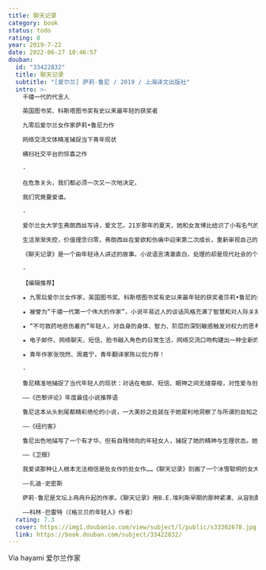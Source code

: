 ```yaml
---
title: 聊天记录
category: book
status: todo
rating: 0
year: 2019-7-22
date: 2022-06-27 10:46:57
douban:
  id: "33422832"
  title: 聊天记录
  subtitle: "[爱尔兰] 萨莉·鲁尼 / 2019 / 上海译文出版社"
  intro: >-
    千禧一代的代言人

    英国图书奖、科斯塔图书奖有史以来最年轻的获奖者

    九零后爱尔兰女作家萨莉•鲁尼力作

    网络交流文体精准捕捉当下青年现状

    横扫社交平台的惊喜之作

    -

    在危急关头，我们都必须一次又一次地决定，

    我们究竟要爱谁。

    -

    爱尔兰女大学生弗朗西丝写诗，爱文艺。21岁那年的夏天，她和女友博比结识了小有名气的女作家梅丽莎和她的演员丈夫尼克。在书店、花园、咖啡馆、公寓楼，弗朗西丝和她的新朋旧友谈天说地，妙语连珠之间，人与人的关系或拉近，或疏离。不知不觉，弗朗西丝与尼克开始了一段明知不会有结果的婚外恋。

    生活渐渐失控，价值理念归零，弗朗西丝在爱欲和伤痛中迎来第二次成长，重新审视自己的脆弱与偏见，拷问并习得关于友谊、爱情、婚姻、金钱、宗教、疾病等一系列问题的答案。要明白世界与自身必须先要经历生活，弗朗西丝发现，她不能总是做一个纸上谈兵的人……

    《聊天记录》是一个由年轻诗人讲述的故事。小说语言清澈直白，处理的却是现代社会的个体面对的一系列道德难题。弗朗西丝，或者说作者萨莉·鲁尼，像一个小小的哲人，勇敢地面对生活中的困惑，真诚地思考人与世界的关系。

    -

    【编辑推荐】

    ★ 九零后爱尔兰女作家，英国图书奖、科斯塔图书奖有史以来最年轻的获奖者莎莉•鲁尼的处女作。

    ★ 被誉为“千禧一代第一个伟大的作家”，小说平易近人的谈话风格充满了智慧和对人际关系中复杂动态的洞察，精准地捕捉了“后金融危机”时代年轻人的现状。

    ★ “不可救药地悲伤着的”年轻人，对自身的身体、智力、阶层的深刻敏感触发对权力的思考。

    ★ 电子邮件、网络聊天、短信、脸书融入角色的日常生活，网络交流口吻构建出一种全新的叙事文体和张力。

    ★ 青年作家张悦然、周嘉宁，青年翻译家陈以侃力荐！

    -

    鲁尼精准地捕捉了当代年轻人的现状：对话在电邮、短信、眼神之间无缝穿梭，对性爱与创作充满自信，爱慕写电邮时首字母全部小写的年长男人。她的第一人称叙述者、21岁的弗朗西丝，是一个无时无刻不在细致观察的人，然而鲁尼留出空间，让读者看到弗朗西丝忽视的一切。

    ——《巴黎评论》年度最佳小说推荐语

    鲁尼这本从头到尾都精彩绝伦的小说，一大美妙之处就在于她犀利地洞察了与所谓的自知之明常常伴生的自欺欺人。……《聊天记录》是一本别出心裁的理念之书。但它对人的观察甚至更为聪慧。

    ——《纽约客》

    鲁尼出色地描写了一个有才华、但有自残倾向的年轻女人，捕捉了她的精神与生理状态。她敏锐地意识到，表面的自由其实受制于肉眼看不见的栅栏。……鲁尼能言善辩的人物们或许没能表达脆弱的自己，她却用独有的声音替他们发声。

    ——《卫报》

    我爱读那种让人根本无法相信是处女作的处女作……《聊天记录》刻画了一个冰雪聪明的女大学生与一个年长的已婚男人恋情纠缠的微妙画像，令人手不释卷。

    ——扎迪·史密斯

    萨莉·鲁尼是文坛上冉冉升起的作家。《聊天记录》用B.E.埃利斯早期的那种紧凑、从容到酷的文风，写出一群二十一世纪的年轻人，活像塞林格笔下那种实诚、自命不凡的年轻的爱尔兰后裔。

    ——科林·巴雷特（《格兰贝的年轻人》作者）
  rating: 7.3
  cover: https://img1.doubanio.com/view/subject/l/public/s33302678.jpg
  link: https://book.douban.com/subject/33422832/
---
```


Via hayami 爱尔兰作家
